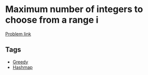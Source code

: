 # Maximum number of integers to choose from a range i

[Problem link](https://leetcode.com/problems/maximum-number-of-integers-to-choose-from-a-range-i/)

## Tags

* [Greedy](/README.md#Greedy)
* [Hashmap](/README.md#Hashmap)
